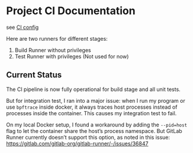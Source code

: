 # Project CI Documentation

see [CI config](../.gitlab-ci.yml)

Here are two runners for different stages:

1. Build Runner without privileges
2. Test Runner with privileges (Not used for now)

## Current Status

The CI pipeline is now fully operational for build stage and all unit tests.

But for integration test, I ran into a major issue: when I run my program or use `bpftrace` inside docker, it always traces host processes instead of processes inside the container. This causes my integration test to fail.

On my local Docker setup, I found a workaround by adding the `--pid=host` flag to let the container share the host’s process namespace. But GitLab Runner currently doesn’t support this option, as noted in this issue: https://gitlab.com/gitlab-org/gitlab-runner/-/issues/36847
